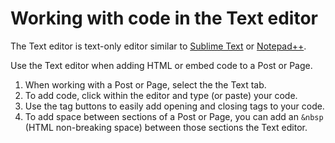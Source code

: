 # Working with code in the Text editor

The Text editor is text-only editor similar to [Sublime Text](https://www.sublimetext.com/) or [Notepad++](https://notepad-plus-plus.org/).

Use the Text editor when adding HTML or embed code to a Post or Page. 

1. When working with a Post or Page, select the the Text tab.
2. To add code, click within the editor and type (or paste) your code. 
3. Use the tag buttons to easily add opening and closing tags to your code. 
4. To add space between sections of a Post or Page, you can add an `&nbsp` (HTML non-breaking space) between those sections the Text editor.

